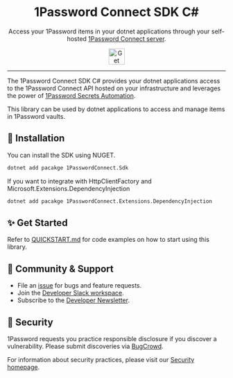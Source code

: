 <!-- Image sourced from https://blog.1password.com/introducing-secrets-automation/ -->
<img alt="" role="img" src="https://blog.1password.com/posts/2021/secrets-automation-launch/header.svg"/>

<div align="center">
	<h1>1Password Connect SDK C#</h1>
	<p>Access your 1Password items in your dotnet applications through your self-hosted <a href="https://developer.1password.com/docs/connect">1Password Connect server</a>.</p>
	<a href="/QUICKSTART.md">
		<img alt="Get started" src="https://user-images.githubusercontent.com/45081667/226940040-16d3684b-60f4-4d95-adb2-5757a8f1bc15.png" height="37"/>
	</a>
</div>

---

The 1Password Connect SDK C# provides your dotnet applications access to the 1Password Connect API hosted on your infrastructure and leverages the power of [1Password Secrets Automation](https://1password.com/product/secrets/).

This library can be used by dotnet applications to access and manage items in 1Password vaults.

## 💾 Installation

You can install the SDK using NUGET.

```sh
dotnet add pacakge 1PasswordConnect.Sdk
```

If you want to integrate with HttpClientFactory and Microsoft.Extensions.DependencyInjection

```sh
dotnet add pacakge 1PasswordConnect.Extensions.DependencyInjection
```

## ✨ Get Started

Refer to [QUICKSTART.md](/QUICKSTART.md) for code examples on how to start using this library.

## 💙 Community & Support

-   File an [issue](https://github.com/1Password/connect-sdk-js/issues) for bugs and feature requests.
-   Join the [Developer Slack workspace](https://join.slack.com/t/1password-devs/shared_invite/zt-1halo11ps-6o9pEv96xZ3LtX_VE0fJQA).
-   Subscribe to the [Developer Newsletter](https://1password.com/dev-subscribe/).

## 🔐 Security

1Password requests you practice responsible disclosure if you discover a vulnerability. Please submit discoveries via [BugCrowd](https://bugcrowd.com/agilebits).

For information about security practices, please visit our [Security homepage](https://1password.com/security/).

